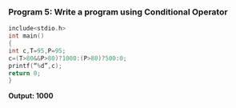 ### Program 5: Write a program using Conditional Operator

```c
include<stdio.h>
int main()
{
int c,T=95,P=95;
c=(T>80&&P>80)?1000:(P>80)?500:0;
printf(“%d”,c);
return 0;
}
```

**Output: 1000**
